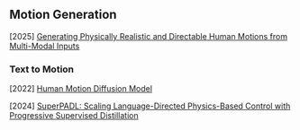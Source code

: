 ## Motion Generation

[2025] [Generating Physically Realistic and Directable Human Motions from Multi-Modal Inputs](https://arxiv.org/abs/2502.05641)



### Text to Motion

[2022] [Human Motion Diffusion Model](https://arxiv.org/abs/2209.14916)

[2024] [SuperPADL: Scaling Language-Directed Physics-Based Control with Progressive Supervised Distillation](https://arxiv.org/abs/2407.10481)